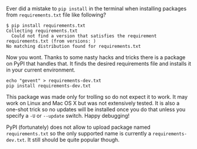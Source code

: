 Ever did a mistake to `pip install` in the terminal when installing packages
from `requirements.txt` file like following?

    $ pip install requirements.txt
    Collecting requirements.txt
      Could not find a version that satisfies the requirement requirements.txt (from versions: )
    No matching distribution found for requirements.txt

Now you wont. Thanks to some nasty hacks and tricks there is a package on PyPI
that handles that. It finds the desired requirements file and installs it in
your current environment.

    echo "gevent" > requirements-dev.txt
    pip install requirements-dev.txt

This package was made only for trolling so do not expect it to work. It may
work on Linux and Mac OS X but was not extensively tested. It is also a 
one-shot trick so no updates will be installed once you do that unless you 
specify a `-U` or `--update` switch. Happy debugging!

PyPI (fortunately) does not allow to upload package named `requirements.txt` so
the only supported name is currently a `requirements-dev.txt`. It still should
be quite popular though.
